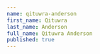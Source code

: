 ```yaml
---
name: qituwra-anderson
first_name: Qituwra
last_name: Anderson
full_name: Qituwra Anderson
published: true
---
```

